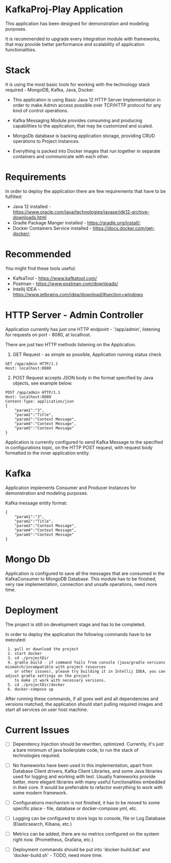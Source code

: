 # KafkaProj-Play Application


This application has been designed for demonstration and modeling purposes. 

It is recommended to upgrade every integration module with frameworks, 
that may provide better performance and scalability of application functionalities. 


# Stack


It is using the most basic tools for working with the technology stack required - MongoDB, Kafka, Java, Docker.

 * This application is using Basic Java 12 HTTP Server Implementation
in order to make Admin access possible over TCP/HTTP protocol for any kind of control operations. 
 
 * Kafka Messaging Module provides consuming and producing capabilities to the application, 
that may be customized and scaled.

 * MongoDb database is backing application storage, providing CRUD operations to Project instances.

 * Everything is packed into Docker images that run together in separate containers and communicate with each other.


# Requirements

In order to deploy the application there are few requirements that have to be fulfilled:

 * Java 12 installed - https://www.oracle.com/java/technologies/javase/jdk12-archive-downloads.html
 * Gradle Package Manger installed - https://gradle.org/install/;
 * Docker Containers Service installed - https://docs.docker.com/get-docker/;


# Recommended

You might find these tools useful:

 * KafkaTool - https://www.kafkatool.com/
 * Postman - https://www.postman.com/downloads/
 * Intellij IDEA - https://www.jetbrains.com/idea/download/#section=windows


# HTTP Server - Admin Controller

Application currently has just one HTTP endpoint - '/app/admin', 
listening for requests on port - 8080, at localhost.

There are just two HTTP methods listening on the Application.

1. GET Request - as simple as possible, Application running status check

```
GET /app/admin HTTP/1.1
Host: localhost:8080
```

2. POST Request accepts JSON body in the format specified by Java objects, see example below.

```
POST /app/admin HTTP/1.1
Host: localhost:8080
Content-Type: application/json
{
    "param1":"3",
    "param2":"Title",
    "param3":"Context Message",
    "param4":"Context Message",
    "param5":"Context Message"
}
```

Application is currently configured to send Kafka Message to the specified in configurations topic, 
on the HTTP POST request, with request body formatted to the inner application entity.


# Kafka

Application implements Consumer and Producer Instances for demonstration and modeling purposes. 

Kafka message entity format: 

```
{
    "param1":"3",
    "param2":"Title",
    "param3":"Context Message",
    "param4":"Context Message",
    "param5":"Context Message"
}
```


# Mongo Db

Application is configured to save all the messages that are consumed in the KafkaConsumer to MongoDB Database.
This module has to be finished, very raw implementation, connection and unsafe operations, need more time.


# Deployment

The project is still on development stage and has to be completed.

In order to deploy the application the following commands have to be executed: 
 
``` 
 1. pull or download the project
 2. start docker
 3. cd ./projectDir
 4. gradle build - if command fails from console (java/gradle versions mismatch/incompatible with project resources 
    or other issues), please try building it in Intellij IDEA, you can adjust gradle settings on the project
    to make it work with necessary versions.
 5. cd ./projectDir/docker
 6. docker-compose up
``` 

 After running these commands, if all goes well and all dependencies and versions matched, 
 the application should start pulling required images and start all services on user host machine.  
 

# Current Issues
 
 - [ ] Dependency Injection should be rewritten, optimized. Currently, it's just a bare minimum of java boilerplate code, 
 to run the stack of technologies required. 
 
 - [ ] No frameworks have been used in this implementation, apart from Database Client drivers, Kafka Client Libraries, 
 and some Java libraries used for logging and working with text. Usually frameworks provide better, 
 more elegant libraries with many useful functionalities embedded in their core.
 It would be preferrable to refactor everything to work with some modern framework.

 - [ ] Configurations mechanism is not finished, it has to be moved to some specific place - file, database or docker-compose.yml, etc. 
  
 - [ ] Logging can be configured to store logs to console, file or Log Database (Elasticsearch, Kibana, etc.)
 
 - [ ] Metrics can be added, there are no metrics configured on the system right now. (Prometheus, Grafana, etc.)
 
 - [ ] Deployment commands should be put into 'docker-build.bat' and 'docker-build.sh' - TODO, need more time.
